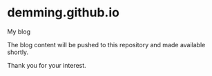 # demming.github.io
My blog

The blog content will be pushed to this repository and made available shortly.

Thank you for your interest.
